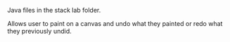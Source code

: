 Java files in the stack lab folder. 

Allows user to paint on a canvas and undo what they painted or redo what they previously undid. 
